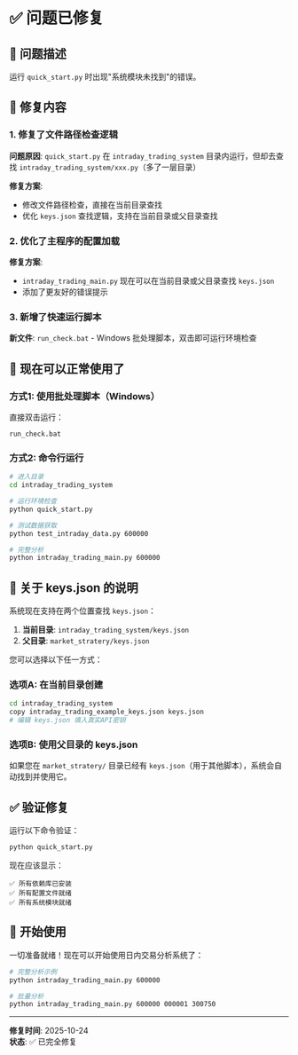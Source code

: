 # ✅ 问题已修复

## 🐛 问题描述

运行 `quick_start.py` 时出现"系统模块未找到"的错误。

## 🔧 修复内容

### 1. 修复了文件路径检查逻辑

**问题原因**: `quick_start.py` 在 `intraday_trading_system` 目录内运行，但却去查找 `intraday_trading_system/xxx.py`（多了一层目录）

**修复方案**: 
- 修改文件路径检查，直接在当前目录查找
- 优化 `keys.json` 查找逻辑，支持在当前目录或父目录查找

### 2. 优化了主程序的配置加载

**修复方案**:
- `intraday_trading_main.py` 现在可以在当前目录或父目录查找 `keys.json`
- 添加了更友好的错误提示

### 3. 新增了快速运行脚本

**新文件**: `run_check.bat` - Windows 批处理脚本，双击即可运行环境检查

## 🚀 现在可以正常使用了

### 方式1: 使用批处理脚本（Windows）

直接双击运行：
```
run_check.bat
```

### 方式2: 命令行运行

```bash
# 进入目录
cd intraday_trading_system

# 运行环境检查
python quick_start.py

# 测试数据获取
python test_intraday_data.py 600000

# 完整分析
python intraday_trading_main.py 600000
```

## 📝 关于 keys.json 的说明

系统现在支持在两个位置查找 `keys.json`：

1. **当前目录**: `intraday_trading_system/keys.json`
2. **父目录**: `market_stratery/keys.json`

您可以选择以下任一方式：

### 选项A: 在当前目录创建

```bash
cd intraday_trading_system
copy intraday_trading_example_keys.json keys.json
# 编辑 keys.json 填入真实API密钥
```

### 选项B: 使用父目录的 keys.json

如果您在 `market_stratery/` 目录已经有 `keys.json`（用于其他脚本），系统会自动找到并使用它。

## ✅ 验证修复

运行以下命令验证：

```bash
python quick_start.py
```

现在应该显示：

```
✅ 所有依赖库已安装
✅ 所有配置文件就绪
✅ 所有系统模块就绪
```

## 🎉 开始使用

一切准备就绪！现在可以开始使用日内交易分析系统了：

```bash
# 完整分析示例
python intraday_trading_main.py 600000

# 批量分析
python intraday_trading_main.py 600000 000001 300750
```

---

**修复时间**: 2025-10-24  
**状态**: ✅ 已完全修复

